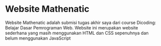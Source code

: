 # Website Mathenatic

Website Mathenatic adalah submisi tugas akhir saya dari course Dicoding: Belajar Dasar Pemrograman Web. Website ini merupakan website sederhana yang masih menggunakan HTML dan CSS sepenuhnya dan belum menggunakan JavaScript

